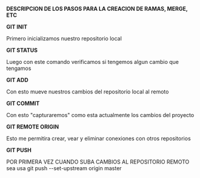 **DESCRIPCION DE LOS PASOS PARA LA CREACION DE RAMAS, MERGE, ETC**

**GIT INIT**

Primero inicializamos nuestro repositorio local

**GIT STATUS**

Luego con este comando verificamos si tengemos algun cambio que tengamos

**GIT ADD**

Con esto mueve nuestros cambios del repositorio local al remoto

**GIT COMMIT**

Con esto "capturaremos" como esta actualmente los cambios del proyecto

**GIT REMOTE ORIGIN**

Esto me permitira crear, vear y eliminar conexiones con otros repositorios

**GIT PUSH**

POR PRIMERA VEZ CUANDO SUBA CAMBIOS AL REPOSITORIO REMOTO sea usa git push --set-upstream origin master
